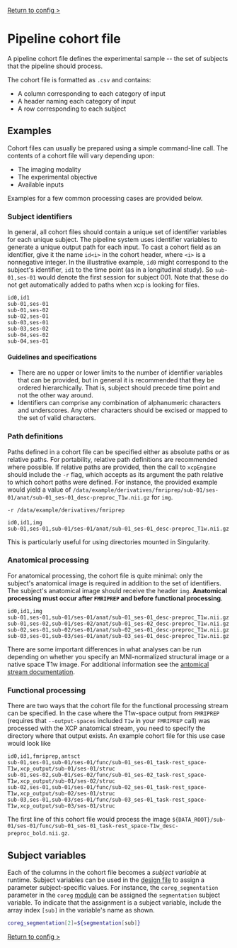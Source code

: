 [Return to config >](https://pipedocs.github.io//config)

Pipeline cohort file
====================

A pipeline cohort file defines the experimental sample -- the set of subjects that the pipeline should process.

 The cohort file is formatted as `.csv` and contains:

 * A column corresponding to each category of input
 * A header naming each category of input
 * A row corresponding to each subject

## Examples

Cohort files can usually be prepared using a simple command-line call. The contents of a cohort file will vary depending upon:

 * The imaging modality
 * The experimental objective
 * Available inputs

Examples for a few common processing cases are provided below.

### Subject identifiers

In general, all cohort files should contain a unique set of identifier variables for each unique subject. The pipeline system uses identifier variables to generate a unique output path for each input. To cast a cohort field as an identifier, give it the name `id<i>` in the cohort header, where `<i>` is a nonnegative integer. In the illustrative example, `id0` might correspond to the subject's identifier, `id1` to the time point (as in a longitudinal study). So `sub-01,ses-01` would denote the first session for subject 001. Note that these do not get automatically added to paths when xcp is looking for files.

```
id0,id1
sub-01,ses-01
sub-01,ses-02
sub-02,ses-01
sub-03,ses-01
sub-03,ses-02
sub-04,ses-02
sub-04,ses-01
```

#### Guidelines and specifications

 * There are no upper or lower limits to the number of identifier variables that can be provided, but in general it is recommended that they be ordered hierarchically. That is, subject should precede time point and not the other way around.
 * Identifiers can comprise any combination of alphanumeric characters and underscores. Any other characters should be excised or mapped to the set of valid characters.

### Path definitions

Paths defined in a cohort file can be specified either as absolute paths or as relative paths. For portability, relative path definitions are recommended where possible. If relative paths are provided, then the call to `xcpEngine` should include the `-r` flag, which accepts as its argument the path relative to which cohort paths were defined. For instance, the provided example would yield a value of `/data/example/derivatives/fmriprep/sub-01/ses-01/anat/sub-01_ses-01_desc-preproc_T1w.nii.gz` for `img`.
```
-r /data/example/derivatives/fmriprep

id0,id1,img
sub-01,ses-01,sub-01/ses-01/anat/sub-01_ses-01_desc-preproc_T1w.nii.gz
```

This is particularly useful for using directories mounted in Singularity.

### Anatomical processing

For anatomical processing, the cohort file is quite minimal: only the subject's anatomical image is required in addition to the set of identifiers. The subject's anatomical image should receive the header `img`. **Anatomical processing must occur after `FMRIPREP` and before functional processing**.

```
id0,id1,img
sub-01,ses-01,sub-01/ses-01/anat/sub-01_ses-01_desc-preproc_T1w.nii.gz
sub-01,ses-02,sub-01/ses-02/anat/sub-01_ses-02_desc-preproc_T1w.nii.gz
sub-02,ses-01,sub-02/ses-01/anat/sub-02_ses-01_desc-preproc_T1w.nii.gz
sub-03,ses-01,sub-03/ses-01/anat/sub-03_ses-01_desc-preproc_T1w.nii.gz
```

There are some important differences in what analyses can be run depending on whether you specify an MNI-normalized structural image or a native space T1w image. For additional information see the [antomical stream documentation](https://pipedocs.github.io/config/streams/anat.html).

### Functional processing

There are two ways that the cohort file for the functional processing stream can be specified. In the case where the T1w-space output from `FMRIPREP` (requires that `--output-spaces` included `T1w` in your `FMRIPREP` call) was processed with the XCP anatomical stream, you need to specify the directory where that output exists. An example cohort file for this use case would look like

```
id0,id1,fmriprep,antsct
sub-01,ses-01,sub-01/ses-01/func/sub-01_ses-01_task-rest_space-T1w,xcp_output/sub-01/ses-01/struc
sub-01,ses-02,sub-01/ses-02/func/sub-01_ses-02_task-rest_space-T1w,xcp_output/sub-01/ses-02/struc
sub-02,ses-01,sub-01/ses-01/func/sub-02_ses-01_task-rest_space-T1w,xcp_output/sub-02/ses-01/struc
sub-03,ses-01,sub-03/ses-01/func/sub-03_ses-01_task-rest_space-T1w,xcp_output/sub-03/ses-01/struc
```

The first line of this cohort file would process the image `${DATA_ROOT}/sub-01/ses-01/func/sub-01_ses-01_task-rest_space-T1w_desc-preproc_bold.nii.gz`.


## Subject variables

Each of the columns in the cohort file becomes a _subject variable_ at runtime. Subject variables can be used in the [design file](https://pipedocs.github.io/config/design.html) to assign a parameter subject-specific values. For instance, the `coreg_segmentation` parameter in the `coreg` [module](https://pipedocs.github.io/modules/index.html) can be assigned the `segmentation` subject variable. To indicate that the assignment is a subject variable, include the array index `[sub]` in the variable's name as shown.
``` bash
coreg_segmentation[2]=${segmentation[sub]}
```

[Return to config >](https://pipedocs.github.io//config)
